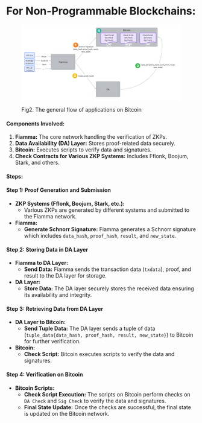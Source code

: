 # For Non-Programmable Blockchains:

<figure><img src="../../../../.gitbook/assets/whiteboard_exported_image (17).png" alt=""><figcaption><p>Fig2. The general flow of applications on Bitcoin</p></figcaption></figure>

#### Components Involved:

1. **Fiamma:** The core network handling the verification of ZKPs.
2. **Data Availability (DA) Layer:** Stores proof-related data securely.
3. **Bitcoin:** Executes scripts to verify data and signatures.
4. **Check Contracts for Various ZKP Systems:** Includes Fflonk, Boojum, Stark, and others.

#### Steps:

#### Step 1: Proof Generation and Submission

* **ZKP Systems (Fflonk, Boojum, Stark, etc.):**
  * Various ZKPs are generated by different systems and submitted to the Fiamma network.
* **Fiamma:**
  * **Generate Schnorr Signature:** Fiamma generates a Schnorr signature which includes `data_hash`, `proof_hash`, `result`, and `new_state`.

#### Step 2: Storing Data in DA Layer

* **Fiamma to DA Layer:**
  * **Send Data:** Fiamma sends the transaction data (`txdata`), proof, and result to the DA layer for storage.
* **DA Layer:**
  * **Store Data:** The DA layer securely stores the received data ensuring its availability and integrity.

#### Step 3: Retrieving Data from DA Layer

* **DA Layer to Bitcoin:**
  * **Send Tuple Data:** The DA layer sends a tuple of data (`tuple_data{data_hash, proof_hash, result, new_state}`) to Bitcoin for further verification.
* **Bitcoin:**
  * **Check Script:** Bitcoin executes scripts to verify the data and signatures.

#### Step 4: Verification on Bitcoin

* **Bitcoin Scripts:**
  * **Check Script Execution:** The scripts on Bitcoin perform checks on `DA Check` and `Sig Check` to verify the data and signatures.
  * **Final State Update:** Once the checks are successful, the final state is updated on the Bitcoin network.


